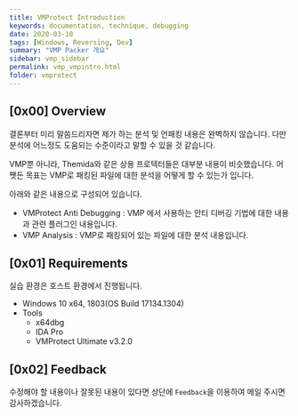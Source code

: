 ```yaml
---
title: VMProtect Introduction
keywords: documentation, technique, debugging
date: 2020-03-10
tags: [Windows, Reversing, Dev]
summary: "VMP Packer 개요"
sidebar: vmp_sidebar
permalink: vmp_vmpintro.html
folder: vmprotect
---
```


## [0x00] Overview

결론부터 미리 말씀드리자면 제가 하는 분석 및 언패킹 내용은 완벽하지 않습니다. 다만 분석에 어느정도 도움되는 수준이라고 말할 수 있을 것 같습니다.

VMP뿐 아니라, Themida와 같은 상용 프로텍터들은 대부분 내용이 비슷했습니다. 어쨋든 목표는 VMP로 패킹된 파일에 대한 분석을 어떻게 할 수 있는가 입니다.

아래와 같은 내용으로 구성되어 있습니다.

- VMProtect Anti Debugging : VMP 에서 사용하는 안티 디버깅 기법에 대한 내용과 관련 플러그인 내용입니다.
- VMP Analysis : VMP로 패킹되어 있는 파일에 대한 분석 내용입니다.



## [0x01] Requirements

실습 환경은 호스트 환경에서 진행됩니다.

- Windows 10 x64, 1803(OS Build 17134.1304)
- Tools
  - x64dbg
  - IDA Pro
  - VMProtect Ultimate v3.2.0



## [0x02] Feedback

수정해야 할 내용이나 잘못된 내용이 있다면 상단에 `Feedback`을 이용하여 메일 주시면 감사하겠습니다.

